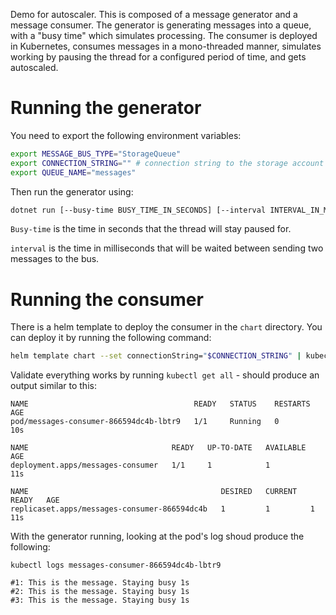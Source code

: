 Demo for autoscaler. This is composed of a message generator and a message consumer.  The generator is generating messages into a queue, with a "busy time" which simulates processing. The consumer is deployed in Kubernetes, consumes messages in a mono-threaded manner, simulates working by pausing the thread for a configured period of time, and gets autoscaled.

# Running the generator

You need to export the following environment variables:

```sh
export MESSAGE_BUS_TYPE="StorageQueue"
export CONNECTION_STRING="" # connection string to the storage account containing the queue where to send the messages.
export QUEUE_NAME="messages"
```

Then run the generator using:

```sh
dotnet run [--busy-time BUSY_TIME_IN_SECONDS] [--interval INTERVAL_IN_MILLISECONDS]
```

`Busy-time` is the time in seconds that the thread will stay paused for.

`interval` is the time in milliseconds that will be waited between sending two messages to the bus.

# Running the consumer

There is a helm template to deploy the consumer in the `chart` directory. You can deploy it by running the following command:

```sh
helm template chart --set connectionString="$CONNECTION_STRING" | kubectl apply -f -
```

Validate everything works by running `kubectl get all` - should produce an output similar to this:

```
NAME                                     READY   STATUS    RESTARTS   AGE
pod/messages-consumer-866594dc4b-lbtr9   1/1     Running   0          10s

NAME                                READY   UP-TO-DATE   AVAILABLE   AGE
deployment.apps/messages-consumer   1/1     1            1           11s

NAME                                           DESIRED   CURRENT   READY   AGE
replicaset.apps/messages-consumer-866594dc4b   1         1         1       11s
```

With the generator running, looking at the pod's log shoud produce the following:

```
kubectl logs messages-consumer-866594dc4b-lbtr9

#1: This is the message. Staying busy 1s
#2: This is the message. Staying busy 1s
#3: This is the message. Staying busy 1s
```